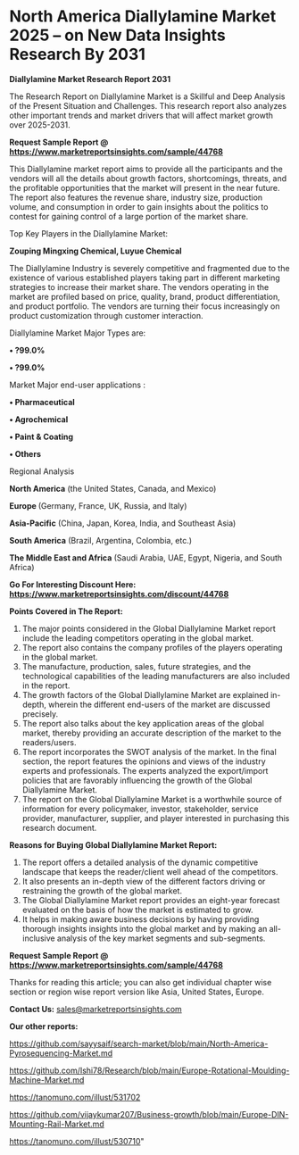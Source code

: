 # North America Diallylamine Market 2025 – on New Data Insights Research By 2031

<strong>Diallylamine Market Research Report 2031</strong>

The Research Report on Diallylamine Market is a Skillful and Deep Analysis of the Present Situation and Challenges. This research report also analyzes other important trends and market drivers that will affect market growth over 2025-2031.

<strong>Request Sample Report @ <a href=https://www.marketreportsinsights.com/sample/44768>https://www.marketreportsinsights.com/sample/44768</a></strong>

This Diallylamine market report aims to provide all the participants and the vendors will all the details about growth factors, shortcomings, threats, and the profitable opportunities that the market will present in the near future. The report also features the revenue share, industry size, production volume, and consumption in order to gain insights about the politics to contest for gaining control of a large portion of the market share.

Top Key Players in the Diallylamine Market:

<strong>Zouping Mingxing Chemical, Luyue Chemical</strong>

The Diallylamine Industry is severely competitive and fragmented due to the existence of various established players taking part in different marketing strategies to increase their market share. The vendors operating in the market are profiled based on price, quality, brand, product differentiation, and product portfolio. The vendors are turning their focus increasingly on product customization through customer interaction.

Diallylamine Market Major Types are:

<strong>•  ?99.0%

•  ?99.0%</strong>

Market Major end-user applications :

<strong>•  Pharmaceutical

•  Agrochemical

•  Paint & Coating

•  Others</strong>

Regional Analysis

</u><strong><b>North America</b></strong> (the United States, Canada, and Mexico)

<strong><b>Europe </b></strong>(Germany, France, UK, Russia, and Italy)

<strong><b>Asia-Pacific</b></strong> (China, Japan, Korea, India, and Southeast Asia)

<strong><b>South America</b></strong> (Brazil, Argentina, Colombia, etc.)

<strong><b>The Middle East and Africa</b></strong> (Saudi Arabia, UAE, Egypt, Nigeria, and South Africa)

<strong>Go For Interesting Discount Here: <a href=https://www.marketreportsinsights.com/discount/44768>https://www.marketreportsinsights.com/discount/44768</a></strong>

<strong>Points Covered in The Report:</strong>
<ol>
  <li>The major points considered in the Global Diallylamine Market report include the leading competitors operating in the global market.</li>
  <li>The report also contains the company profiles of the players operating in the global market.</li>
  <li>The manufacture, production, sales, future strategies, and the technological capabilities of the leading manufacturers are also included in the report.</li>
  <li>The growth factors of the Global Diallylamine Market are explained in-depth, wherein the different end-users of the market are discussed precisely.</li>
  <li>The report also talks about the key application areas of the global market, thereby providing an accurate description of the market to the readers/users.</li>
  <li>The report incorporates the SWOT analysis of the market. In the final section, the report features the opinions and views of the industry experts and professionals. The experts analyzed the export/import policies that are favorably influencing the growth of the Global Diallylamine Market.</li>
  <li>The report on the Global Diallylamine Market is a worthwhile source of information for every policymaker, investor, stakeholder, service provider, manufacturer, supplier, and player interested in purchasing this research document.</li>
</ol>
<strong>Reasons for Buying Global Diallylamine Market Report:</strong>

<ol>
  <li>The report offers a detailed analysis of the dynamic competitive landscape that keeps the reader/client well ahead of the competitors.</li>
  <li>It also presents an in-depth view of the different factors driving or restraining the growth of the global market.</li>
  <li>The Global Diallylamine Market report provides an eight-year forecast evaluated on the basis of how the market is estimated to grow.</li>
  <li>It helps in making aware business decisions by having providing thorough insights insights into the global market and by making an all-inclusive analysis of the key market segments and sub-segments.</li>
</ol>
<strong>Request Sample Report @ <a href=https://www.marketreportsinsights.com/sample/44768>https://www.marketreportsinsights.com/sample/44768</a></strong>


Thanks for reading this article; you can also get individual chapter wise section or region wise report version like Asia, United States, Europe.

<strong>Contact Us:</strong>
sales@marketreportsinsights.com

<strong>Our other reports:</strong>

<a href=https://github.com/sayysaif/search-market/blob/main/North-America-Pyrosequencing-Market.md>https://github.com/sayysaif/search-market/blob/main/North-America-Pyrosequencing-Market.md</a>

<a href=https://github.com/Ishi78/Research/blob/main/Europe-Rotational-Moulding-Machine-Market.md>https://github.com/Ishi78/Research/blob/main/Europe-Rotational-Moulding-Machine-Market.md</a>

<a href=https://tanomuno.com/illust/531702>https://tanomuno.com/illust/531702</a>

<a href=https://github.com/vijaykumar207/Business-growth/blob/main/Europe-DIN-Mounting-Rail-Market.md>https://github.com/vijaykumar207/Business-growth/blob/main/Europe-DIN-Mounting-Rail-Market.md</a>

<a href=https://tanomuno.com/illust/530710>https://tanomuno.com/illust/530710</a>"
